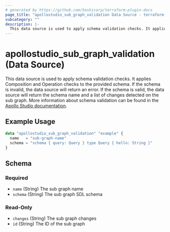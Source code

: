 ```yaml
---
# generated by https://github.com/hashicorp/terraform-plugin-docs
page_title: "apollostudio_sub_graph_validation Data Source - terraform-provider-apollostudio"
subcategory: ""
description: |-
  This data source is used to apply schema validation checks. It applies Composition and Operation checks to the provided schema. If the schema is invalid, the data source will return an error. If the schema is valid, the data source will return the schema name and a list of changes detected on the sub graph. More information about schema validation can be found in the Apollo Studio documentation https://www.apollographql.com/docs/graphos/delivery/schema-checks/.
---
```


# apollostudio_sub_graph_validation (Data Source)

This data source is used to apply schema validation checks. It applies Composition and Operation checks to the provided schema. If the schema is invalid, the data source will return an error. If the schema is valid, the data source will return the schema name and a list of changes detected on the sub graph. More information about schema validation can be found in the [Apollo Studio documentation](https://www.apollographql.com/docs/graphos/delivery/schema-checks/).

## Example Usage

```terraform
data "apollostudio_sub_graph_validation" "example" {
  name   = "sub-graph-name"
  schema = "schema { query: Query } type Query { hello: String }"
}
```

<!-- schema generated by tfplugindocs -->
## Schema

### Required

- `name` (String) The sub graph name
- `schema` (String) The sub graph SDL schema

### Read-Only

- `changes` (String) The sub graph changes
- `id` (String) The ID of the sub graph


